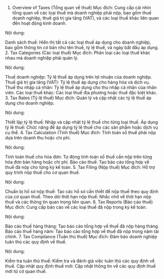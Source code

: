 1. Overview of Taxes (Tổng quan về thuế)
Mục đích: Cung cấp cái nhìn tổng quan về các loại thuế mà doanh nghiệp phải nộp, bao gồm thuế doanh nghiệp, thuế giá trị gia tăng (VAT), và các loại thuế khác liên quan đến hoạt động kinh doanh.

Nội dung:

Danh sách thuế: Hiển thị tất cả các loại thuế áp dụng cho doanh nghiệp, bao gồm thông tin cơ bản như tên thuế, tỷ lệ thuế, và ngày bắt đầu áp dụng.
2. Tax Categories (Các loại thuế)
Mục đích: Phân loại các loại thuế khác nhau mà doanh nghiệp phải quản lý.

Nội dung:

Thuế doanh nghiệp: Tỷ lệ thuế áp dụng trên lợi nhuận của doanh nghiệp.
Thuế giá trị gia tăng (VAT): Tỷ lệ thuế áp dụng cho hàng hóa và dịch vụ.
Thuế thu nhập cá nhân: Tỷ lệ thuế áp dụng cho thu nhập cá nhân của nhân viên.
Các loại thuế khác: Các loại thuế địa phương hoặc thuế đặc biệt khác.
3. Tax Rates (Tỷ lệ thuế)
Mục đích: Quản lý và cập nhật các tỷ lệ thuế áp dụng cho doanh nghiệp.

Nội dung:

Thiết lập tỷ lệ thuế: Nhập và cập nhật tỷ lệ thuế cho từng loại thuế.
Áp dụng tỷ lệ thuế: Chức năng để áp dụng tỷ lệ thuế cho các sản phẩm hoặc dịch vụ cụ thể.
4. Tax Calculation (Tính thuế)
Mục đích: Tính toán số thuế phải nộp dựa trên doanh thu hoặc chi phí.

Nội dung:

Tính toán thuế cho hóa đơn: Tự động tính toán số thuế cần nộp trên từng hóa đơn bán hàng hoặc chi phí.
Báo cáo thuế: Tạo báo cáo tổng hợp về thuế đã nộp cho từng kỳ kế toán.
5. Tax Filing (Nộp thuế)
Mục đích: Hỗ trợ quy trình nộp thuế cho cơ quan thuế.

Nội dung:

Chuẩn bị hồ sơ nộp thuế: Tạo các hồ sơ cần thiết để nộp thuế theo quy định của cơ quan thuế.
Theo dõi thời hạn nộp thuế: Nhắc nhở về thời hạn nộp thuế và các thông tin quan trọng liên quan.
6. Tax Reports (Báo cáo thuế)
Mục đích: Cung cấp báo cáo về các loại thuế đã nộp trong kỳ kế toán.

Nội dung:

Báo cáo thuế hàng tháng: Tạo báo cáo tổng hợp về thuế đã nộp hàng tháng.
Báo cáo thuế hàng năm: Tạo báo cáo tổng hợp về thuế đã nộp trong năm tài chính.
7. Tax Compliance (Tuân thủ thuế)
Mục đích: Đảm bảo doanh nghiệp tuân thủ các quy định về thuế.

Nội dung:

Kiểm tra tuân thủ thuế: Kiểm tra và đánh giá việc tuân thủ các quy định về thuế.
Cập nhật quy định thuế mới: Cập nhật thông tin về các quy định thuế mới từ cơ quan thuế.